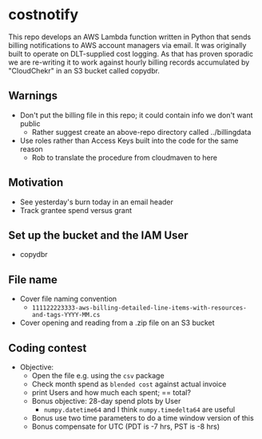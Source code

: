# costnotify

This repo develops an AWS Lambda function written in Python that sends billing notifications to AWS account managers via email. 
It was originally built to operate on DLT-supplied cost logging. As that has proven sporadic we are re-writing it to work
against hourly billing records accumulated by "CloudChekr" in an S3 bucket called copydbr.

## Warnings

- Don't put the billing file in this repo; it could contain info we don't want public
  - Rather suggest create an above-repo directory called ../billingdata
- Use roles rather than Access Keys built into the code for the same reason
  - Rob to translate the procedure from cloudmaven to here

## Motivation

- See yesterday's burn today in an email header
- Track grantee spend versus grant

## Set up the bucket and the IAM User 

- copydbr

## File name

- Cover file naming convention
  - `111122223333-aws-billing-detailed-line-items-with-resources-and-tags-YYYY-MM.cs`
- Cover opening and reading from a .zip file on an S3 bucket

## Coding contest

- Objective: 
  - Open the file e.g. using the `csv` package
  - Check month spend as `blended cost` against actual invoice
  - print Users and how much each spent; == total?
  - Bonus objective: 28-day spend plots by User
    - `numpy.datetime64` and I think `numpy.timedelta64` are useful
  - Bonus use two time parameters to do a time window version of this
  - Bonus compensate for UTC (PDT is -7 hrs, PST is -8 hrs)
